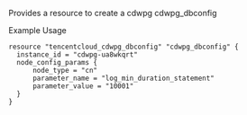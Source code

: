 Provides a resource to create a cdwpg cdwpg_dbconfig

Example Usage

```hcl
resource "tencentcloud_cdwpg_dbconfig" "cdwpg_dbconfig" {
  instance_id = "cdwpg-ua8wkqrt"
  node_config_params {
	  node_type = "cn"
	  parameter_name = "log_min_duration_statement"
	  parameter_value = "10001"
  }
}
```
